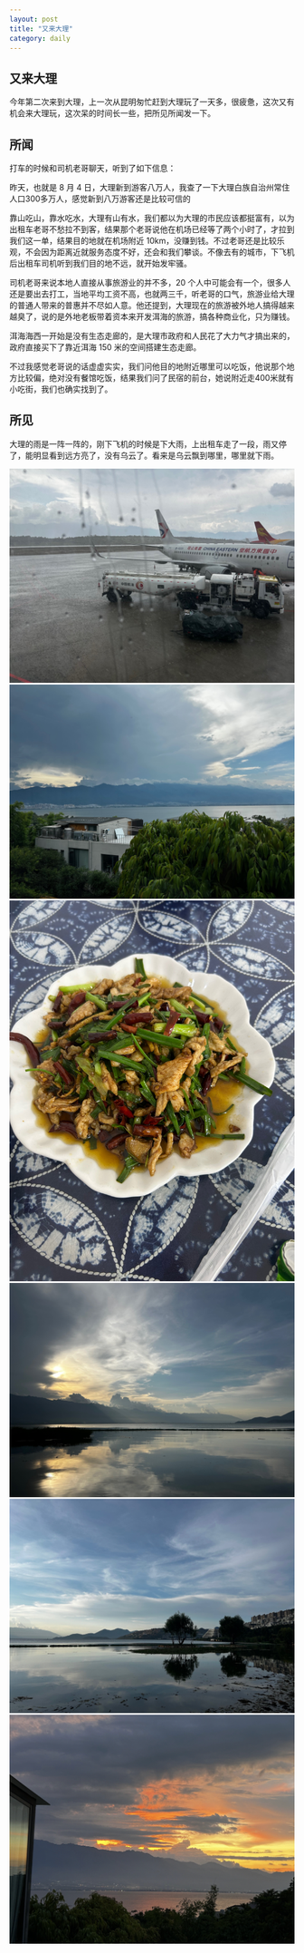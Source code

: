 ```yaml
---
layout: post
title: "又来大理"
category: daily
---
```




## 又来大理

今年第二次来到大理，上一次从昆明匆忙赶到大理玩了一天多，很疲惫，这次又有机会来大理玩，这次呆的时间长一些，把所见所闻发一下。



## 所闻

打车的时候和司机老哥聊天，听到了如下信息：

昨天，也就是 8 月 4 日，大理新到游客八万人，我查了一下大理白族自治州常住人口300多万人，感觉新到八万游客还是比较可信的

靠山吃山，靠水吃水，大理有山有水，我们都以为大理的市民应该都挺富有，以为出租车老哥不愁拉不到客，结果那个老哥说他在机场已经等了两个小时了，才拉到我们这一单，结果目的地就在机场附近 10km，没赚到钱。不过老哥还是比较乐观，不会因为距离近就服务态度不好，还会和我们攀谈。不像去有的城市，下飞机后出租车司机听到我们目的地不远，就开始发牢骚。

司机老哥来说本地人直接从事旅游业的并不多，20 个人中可能会有一个，很多人还是要出去打工，当地平均工资不高，也就两三千，听老哥的口气，旅游业给大理的普通人带来的普惠并不尽如人意。他还提到，大理现在的旅游被外地人搞得越来越臭了，说的是外地老板带着资本来开发洱海的旅游，搞各种商业化，只为赚钱。

洱海海西一开始是没有生态走廊的，是大理市政府和人民花了大力气才搞出来的，政府直接买下了靠近洱海 150 米的空间搭建生态走廊。

不过我感觉老哥说的话虚虚实实，我们问他目的地附近哪里可以吃饭，他说那个地方比较偏，绝对没有餐馆吃饭，结果我们问了民宿的前台，她说附近走400米就有小吃街，我们也确实找到了。



## 所见

大理的雨是一阵一阵的，刚下飞机的时候是下大雨，上出租车走了一段，雨又停了，能明显看到远方亮了，没有乌云了。看来是乌云飘到哪里，哪里就下雨。


![](/assets/image/daily/2025-08-05/IMG_9300.jpeg)
![](/assets/image/daily/2025-08-05/IMG_9304.jpeg)
![](/assets/image/daily/2025-08-05/IMG_9307.jpeg)
![](/assets/image/daily/2025-08-05/IMG_9313.jpeg)
[](/assets/image/daily/2025-08-05/IMG_9315.mov)
![](/assets/image/daily/2025-08-05/IMG_9317.jpeg)
[](/assets/image/daily/2025-08-05/IMG_9320.mov)
![](/assets/image/daily/2025-08-05/Snipaste_2025-08-05_22-12-11.png)


